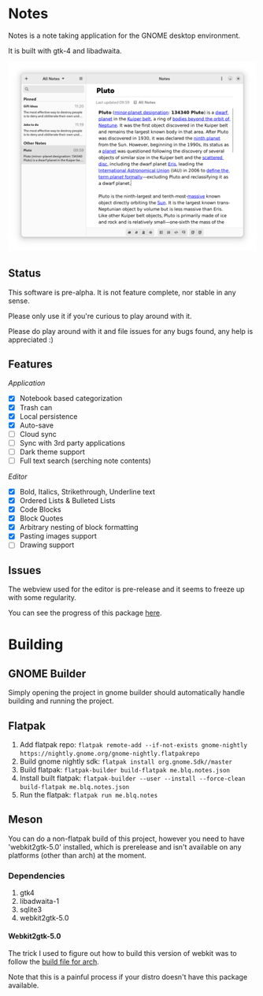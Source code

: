 # Notes

Notes is a note taking application for the GNOME desktop environment.

It is built with gtk-4 and libadwaita.

![Notes application.](screenshots/notes-screenshot.png?raw=true "Notes application.")

## Status

This software is pre-alpha. It is not feature complete, nor stable in any sense.

Please only use it if you're curious to play around with it.

Please do play around with it and file issues for any bugs found,
any help is appreciated :)

## Features

*Application*

- [x] Notebook based categorization
- [x] Trash can
- [x] Local persistence
- [x] Auto-save
- [ ] Cloud sync
- [ ] Sync with 3rd party applications
- [ ] Dark theme support
- [ ] Full text search (serching note contents)

*Editor*

- [x] Bold, Italics, Strikethrough, Underline text
- [x] Ordered Lists & Bulleted Lists
- [x] Code Blocks
- [x] Block Quotes
- [x] Arbitrary nesting of block formatting
- [x] Pasting images support
- [ ] Drawing support

## Issues

The webview used for the editor is pre-release and it seems to freeze up
with some regularity.

You can see the progress of this package [here](https://bugs.webkit.org/show_bug.cgi?id=210100).

# Building

## GNOME Builder

Simply opening the project in gnome builder should automatically
handle building and running the project.

## Flatpak

1. Add flatpak repo: 
`flatpak remote-add --if-not-exists gnome-nightly https://nightly.gnome.org/gnome-nightly.flatpakrepo`
2. Build gnome nightly sdk:
`flatpak install org.gnome.Sdk//master`
3. Build flatpak: 
`flatpak-builder build-flatpak me.blq.notes.json`
4. Install built flatpak: 
`flatpak-builder --user --install --force-clean build-flatpak me.blq.notes.json`
5. Run the flatpak: 
`flatpak run me.blq.notes`

## Meson

You can do a non-flatpak build of this project, however you need
to have 'webkit2gtk-5.0' installed, which is prerelease and
isn't available on any platforms (other than arch) at the moment.

### Dependencies

1. gtk4
1. libadwaita-1
1. sqlite3
1. webkit2gtk-5.0

#### Webkit2gtk-5.0

The trick I used to figure out how to build this version of webkit was to
follow the [build file for arch](https://github.com/archlinux/svntogit-packages/blob/packages/webkit2gtk-5.0/trunk/PKGBUILD).

Note that this is a painful process if your distro doesn't have this package available.

